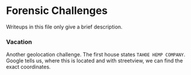 # Forensic Challenges

Writeups in this file only give a brief description. 
### Vacation
Another geolocation challenge. The first house states `TAHOE HEMP COMPANY`. Google tells us, where this is located and with streetview, we can find the exact coordinates.


